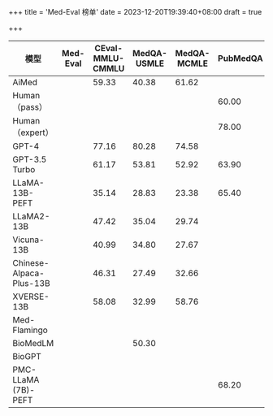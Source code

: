 +++
title = 'Med-Eval 榜单'
date = 2023-12-20T19:39:40+08:00
draft = true

+++

| 模型                    | Med-Eval | CEval-MMLU-CMMLU | MedQA-USMLE | MedQA-MCMLE | PubMedQA | MedMCQA | USMLE |
| ----------------------- | -------- | ---------------- | ----------- | ----------- | -------- | ------- | ----- |
| AiMed                   |          | 59.33            | 40.38       | 61.62       |          | 42.86   |       |
| Human（pass）           |          |                  |             |             | 60.00    | -       | 50.00 |
| Human（expert）         |          |                  |             |             | 78.00    | 90.00   | 87.00 |
| GPT-4                   |          | 77.16            | 80.28       | 74.58       |          | 72.51   |       |
| GPT-3.5 Turbo           |          | 61.17            | 53.81       | 52.92       | 63.90    | 56.25   | 57.00 |
| LLaMA-13B-PEFT          |          | 35.14            | 28.83       | 23.38       | 65.40    | 39.52   | 38.73 |
| LLaMA2-13B              |          | 47.42            | 35.04       | 29.74       |          | 42.12   |       |
| Vicuna-13B              |          | 40.99            | 34.80       | 27.67       |          | 40.66   |       |
| Chinese-Alpaca-Plus-13B |          | 46.31            | 27.49       | 32.66       |          | 35.87   |       |
| XVERSE-13B              |          | 58.08            | 32.99       | 58.76       |          | 41.34   |       |
| Med-Flamingo            |          |                  |             |             |          |         |       |
| BioMedLM                |          |                  | 50.30       |             |          |         |       |
| BioGPT                  |          |                  |             |             |          |         |       |
| PMC-LLaMA (7B)-PEFT     |          |                  |             |             | 68.20    | 34.33   | 30.64 |

